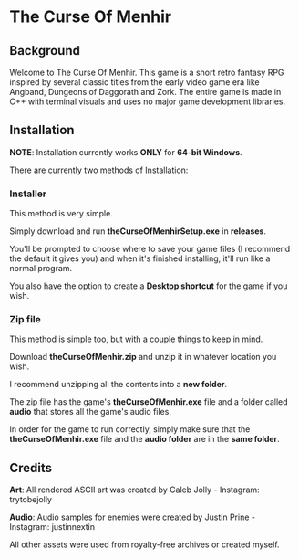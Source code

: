# The Curse Of Menhir
 
## Background

Welcome to The Curse Of Menhir. This game is a short retro fantasy RPG inspired by several classic titles from the early video game era like Angband, Dungeons of Daggorath and Zork. The entire game is made in C++ with terminal visuals and uses no major game development libraries.

## Installation

**NOTE**: Installation currently works **ONLY** for **64-bit Windows**.

There are currently two methods of Installation:

### Installer

This method is very simple. 

Simply download and run **theCurseOfMenhirSetup.exe** in **releases**. 

You'll be prompted to choose where to save your game files (I recommend the default it gives you) and when it's finished installing, it'll run like a normal program. 

You also have the option to create a **Desktop shortcut** for the game if you wish.  

### Zip file

This method is simple too, but with a couple things to keep in mind. 

Download **theCurseOfMenhir.zip** and unzip it in whatever location you wish. 

I recommend unzipping all the contents into a **new folder**. 

The zip file has the game's **theCurseOfMenhir.exe** file and a folder called **audio** that stores all the game's audio files. 

In order for the game to run correctly, simply make sure that the **theCurseOfMenhir.exe** file and the **audio folder** are in the **same folder**. 

## Credits

**Art**: All rendered ASCII art was created by Caleb Jolly - Instagram: trytobejolly

**Audio**: Audio samples for enemies were created by Justin Prine - Instagram: justinnextin 

All other assets were used from royalty-free archives or created myself. 